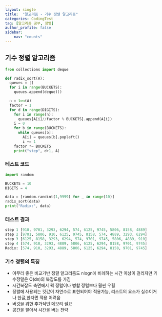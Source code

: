 ```yaml
---
layout: single
title:  "알고리즘 - 기수 정렬 알고리즘"
categories: CodingTest
tag: [알고리즘 공부, 정렬]
author_profile: false
sidebar: 
    nav: "counts"
---
```


## 기수 정렬 알고리즘

```python
from collections import deque

def radix_sort(A):
  queues = []
  for i in range(BUCKETS):
    queues.append(deque())

  n = len(A)
  factor = 1
  for d in range(DIGITS):
    for i in range(n):
      queues[A[i]//factor % BUCKETS].append(A[i])
    i = 0
    for b in range(BUCKETS):
      while queues[b]:
        A[i] = queues[b].popleft()
        i += 1
    factor *= BUCKETS
    print("step", d+1, A)
```

### 테스트 코드
```python
import random

BUCKETS = 10
DIGITS = 4

data = [random.randint(1,9999) for _ in range(10)]
radix_sort(data)
print("Radix:", data)
```

### 테스트 결과
```python
step 1 [910, 9701, 3293, 6294, 574, 6125, 9745, 5806, 8158, 4889]
step 2 [9701, 5806, 910, 6125, 9745, 8158, 574, 4889, 3293, 6294]
step 3 [6125, 8158, 3293, 6294, 574, 9701, 9745, 5806, 4889, 910]
step 4 [574, 910, 3293, 4889, 5806, 6125, 6294, 8158, 9701, 9745]
Radix: [574, 910, 3293, 4889, 5806, 6125, 6294, 8158, 9701, 9745]
```

### 기수 정렬의 특징
- 아무리 좋은 비교기반 정렬 알고리즘도 nlogn에 비례하는 시간 이상이 걸리지만 기수정렬은 O(dn)의 복잡도를 가짐
- 시간복잡도 측면에서 퀵 정렬이나 병합 정렬보다 훨씬 우월
- 정렬에 사용되는 킷값이 자연수로 표현되어야 적용가능, 리스트의 요소가 실수이거나 한글,한자면 적용 어려움
- 버킷을 위한 추가적인 메모리 필요
- 공간을 팔아서 시간을 버는 전략
